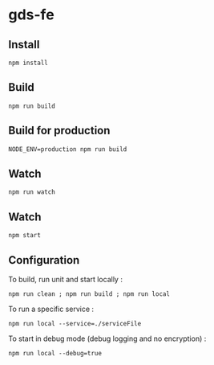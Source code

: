 # gds-fe

## Install

    npm install

## Build

    npm run build

## Build for production

    NODE_ENV=production npm run build

## Watch

    npm run watch

## Watch

    npm start

## Configuration

To build, run unit and start locally :

`npm run clean ; npm run build ; npm run local`

To run a specific service :

`npm run local --service=./serviceFile`

To start in debug mode (debug logging and no encryption) :

`npm run local --debug=true`
